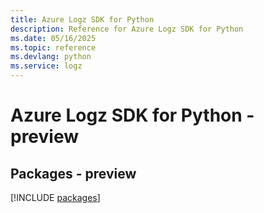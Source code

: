 ```yaml
---
title: Azure Logz SDK for Python
description: Reference for Azure Logz SDK for Python
ms.date: 05/16/2025
ms.topic: reference
ms.devlang: python
ms.service: logz
---
```

# Azure Logz SDK for Python - preview
## Packages - preview
[!INCLUDE [packages](logz-index.md)]